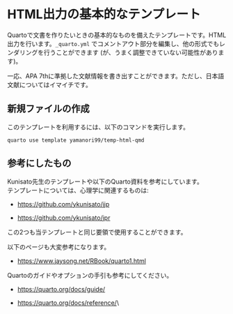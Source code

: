 # HTML出力の基本的なテンプレート

Quartoで文書を作りたいときの基本的なものを備えたテンプレートです。HTML出力を行います。`_quarto.yml` でコメントアウト部分を編集し、他の形式でもレンダリングを行うことができます (が、うまく調整できていない可能性があります)。

一応、APA 7thに準拠した文献情報を書き出すことができます。ただし、日本語文献についてはイマイチです。

## 新規ファイルの作成

このテンプレートを利用するには、以下のコマンドを実行します。

``` terminal
quarto use template yamanori99/temp-html-qmd
```

## 参考にしたもの

Kunisato先生のテンプレートや以下のQuarto資料を参考にしています。\
テンプレートについては、心理学に関連するものは:

-   <https://github.com/ykunisato/jjp>

<!-- -->

-   <https://github.com/ykunisato/jpr>

この2つも当テンプレートと同じ要領で使用することができます。

以下のページも大変参考になります。

-   <https://www.jaysong.net/RBook/quarto1.html>

Quartoのガイドやオプションの手引も参考にしてください。

-   <https://quarto.org/docs/guide/>

-   <https://quarto.org/docs/reference/>\
